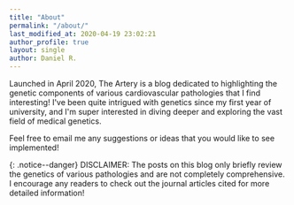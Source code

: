 ```yaml
---
title: "About"
permalink: "/about/"
last_modified_at: 2020-04-19 23:02:21
author_profile: true
layout: single
author: Daniel R.
---
```

Launched in April 2020, The Artery is a blog dedicated to highlighting the genetic components of various cardiovascular pathologies that I find interesting! I've been quite intrigued with genetics since my first year of university, and I'm super interested in diving deeper and exploring the vast field of medical genetics.

Feel free to email me any suggestions or ideas that you would like to see implemented!

{: .notice--danger}
DISCLAIMER: The posts on this blog only briefly review the genetics of various pathologies and are not completely comprehensive. I encourage any readers to check out the journal articles cited for more detailed information!
